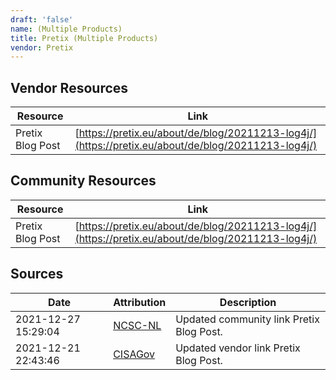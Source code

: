 ```yaml
---
draft: 'false'
name: (Multiple Products)
title: Pretix (Multiple Products)
vendor: Pretix
---
```


## Vendor Resources
| Resource | Link |
| --- | --- |
| Pretix Blog Post | [https://pretix.eu/about/de/blog/20211213-log4j/](https://pretix.eu/about/de/blog/20211213-log4j/) |

## Community Resources
| Resource | Link |
| --- | --- |
| Pretix Blog Post | [https://pretix.eu/about/de/blog/20211213-log4j/](https://pretix.eu/about/de/blog/20211213-log4j/) |


## Sources
| Date | Attribution | Description |
| --- | --- | --- |
| 2021-12-27 15:29:04 | [NCSC-NL](https://github.com/NCSC-NL/log4shell/blob/main/software/README.md) | Updated community link Pretix Blog Post.  |
| 2021-12-21 22:43:46 | [CISAGov](https://raw.githubusercontent.com/cisagov/log4j-affected-db/develop/README.md) | Updated vendor link Pretix Blog Post.  |

